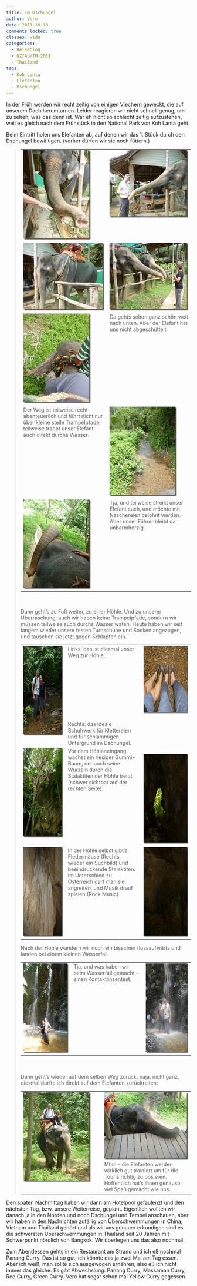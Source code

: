 ```yaml
---
title: Im Dschungel
author: Vero
date: 2011-10-10
comments_locked: true
classes: wide
categories:
  - Reiseblog
  - NZ/AU/TH-2011
  - Thailand
tags:
  - Koh Lanta
  - Elefanten
  - Dschungel
---
```


<p>In der Früh werden wir recht zeitig von einigen Viechern geweckt, die auf unserem Dach herumturnen. Leider reagieren wir nicht schnell genug, um zu sehen, was das denn ist. War eh nicht so schlecht zeitig aufzustehen, weil es gleich nach dem Frühstück in den National Park von Koh Lanta geht. </p>  <div>Beim Eintritt holen uns Elefanten ab, auf denen wir das 1. Stück durch den Dschungel bewältigen. (vorher dürfen wir sie noch füttern.)</div>  <blockquote>   <table border="0" cellspacing="0" cellpadding="2" width="497"><tbody>       <tr>         <td valign="top" width="252"><a href="/assets/images/2011/10/P1000091.jpg"><img src="/assets/images/2011/10/P1000091_thumb.jpg" width="184" height="244" alt="P1000091" border="0" /></a></td>          <td valign="top" width="243"><a href="/assets/images/2011/10/P1000094.jpg"><img src="/assets/images/2011/10/P1000094_thumb.jpg" width="244" height="184" alt="P1000094" border="0" /></a></td>       </tr>        <tr>         <td valign="top" width="252"><a href="/assets/images/2011/10/P1000095.jpg"><img src="/assets/images/2011/10/P1000095_thumb.jpg" width="244" height="184" alt="P1000095" border="0" /></a></td>          <td valign="top" width="243"><a href="/assets/images/2011/10/P1000099.jpg"><img src="/assets/images/2011/10/P1000099_thumb.jpg" width="244" height="184" alt="P1000099" border="0" /></a></td>       </tr>        <tr>         <td valign="top" width="252"><a href="/assets/images/2011/10/P1000103.jpg"><img src="/assets/images/2011/10/P1000103_thumb.jpg" width="184" height="244" alt="P1000103" border="0" /></a></td>          <td valign="top" width="243">Da gehts schon ganz schön weit nach unten. Aber der Elefant hat uns nicht abgeschüttelt.</td>       </tr>        <tr>         <td valign="top" width="252">Der Weg ist teilweise recht abenteuerlich und führt nicht nur über kleine steile Trampelpfade, teilweise trappt unser Elefant auch direkt durchs Wasser. </td>          <td valign="top" width="243"><a href="/assets/images/2011/10/P1000110.jpg"><img src="/assets/images/2011/10/P1000110_thumb.jpg" width="184" height="244" alt="P1000110" border="0" /></a></td>       </tr>        <tr>         <td valign="top" width="252"><a href="/assets/images/2011/10/P1000116.jpg"><img src="/assets/images/2011/10/P1000116_thumb.jpg" width="184" height="244" alt="P1000116" border="0" /></a></td>          <td valign="top" width="243">Tja, und teilweise streikt unser Elefant auch, und möchte mit Naschereien belohnt werden. Aber unser Führer bleibt da unbarmherzig.</td>       </tr>     </tbody></table>    <p>&#160;</p>    <p>Dann geht’s zu Fuß weiter, zu einer Höhle. Und zu unserer Überraschung: auch wir haben keine Trampelpfade, sondern wir müssen teilweise auch durchs Wasser waten. Heute haben wir seit langem wieder unsere festen Turnschuhe und Socken angezogen, und tauschen sie jetzt gegen Schlapfen ein.</p>    <table border="0" cellspacing="0" cellpadding="2" width="601"><tbody>       <tr>         <td valign="top" width="185"><a href="/assets/images/2011/10/P1000130.jpg"><img src="/assets/images/2011/10/P1000130_thumb.jpg" width="184" height="244" alt="P1000130" border="0" /></a></td>          <td valign="top" width="253">Links: das ist diesmal unser Weg zur Höhle.           <br />            <br />            <br />            <br />            <br />            <br />            <br />            <br />            <br />            <br />            <br />Rechts: das ideale Schuhwerk für Klettereien und für schlammigen Untergrund im Dschungel. </td>          <td valign="top" width="161"><a href="/assets/images/2011/10/P1000152.jpg"><img src="/assets/images/2011/10/P1000152_thumb.jpg" width="244" height="184" alt="P1000152" border="0" /></a></td>       </tr>        <tr>         <td valign="top" width="185"><a href="/assets/images/2011/10/P1000132.jpg"><img src="/assets/images/2011/10/P1000132_thumb.jpg" width="184" height="244" alt="P1000132" border="0" /></a></td>          <td valign="top" width="253">Vor dem Höhleneingang wächst ein riesiger Gummi-Baum, der auch seine Wurzeln durch die Stalaktiten der Höhle treibt (schwer sichtbar auf der rechten Seite).&#160; </td>          <td valign="top" width="210">           <br /><a href="/assets/images/2011/10/P1000137.jpg"><img src="/assets/images/2011/10/P1000137_thumb.jpg" width="184" height="244" alt="P1000137" border="0" /></a></td>       </tr>        <tr>         <td valign="top" width="185"><a href="/assets/images/2011/10/P1000141.jpg"><img src="/assets/images/2011/10/P1000141_thumb.jpg" width="184" height="244" alt="P1000141" border="0" /></a></td>          <td valign="top" width="253">In der Höhle selbst gibt’s Fledermäuse (Rechts, wieder ein Suchbild) und beeindruckende Stalaktiten. Im Unterschied zu Österreich darf man sie angreifen, und Musik drauf spielen (Rock Music)</td>          <td valign="top" width="210"><a href="/assets/images/2011/10/P1000134.jpg"><img src="/assets/images/2011/10/P1000134_thumb.jpg" width="184" height="244" alt="P1000134" border="0" /></a></td>       </tr>     </tbody></table>    <p>Nach der Höhle wandern wir noch ein bisschen flussaufwärts und landen bei einem kleinen Wasserfall.     <br />      <table border="0" cellspacing="0" cellpadding="2" width="612"><tbody>         <tr>           <td valign="top" width="199"><a href="/assets/images/2011/10/P1000146.jpg"><img src="/assets/images/2011/10/P1000146_thumb.jpg" width="184" height="244" alt="P1000146" border="0" /></a></td>            <td valign="top" width="224">Tja, und was haben wir beim Wasserfall gemacht – einen Kontaktlinsentest.</td>            <td valign="top" width="187"><a href="/assets/images/2011/10/P1000150.jpg"><img src="/assets/images/2011/10/P1000150_thumb.jpg" width="184" height="244" alt="P1000150" border="0" /></a></td>         </tr>       </tbody></table>      <br />      <br />Dann geht’s wieder auf dem selben Weg zurück, naja, nicht ganz, diesmal durfte ich direkt auf dem Elefanten zurückreiten:</p>    <table border="0" cellspacing="0" cellpadding="2" width="600"><tbody>       <tr>         <td valign="top" width="300"><a href="/assets/images/2011/10/P1000162.jpg"><img src="/assets/images/2011/10/P1000162_thumb.jpg" width="184" height="244" alt="P1000162" border="0" /></a></td>          <td valign="top" width="300"><a href="/assets/images/2011/10/P1000166.jpg"><img src="/assets/images/2011/10/P1000166_thumb.jpg" width="244" height="184" alt="P1000166" border="0" /></a>            <br />Mhm – die Elefanten werden wirklich gut trainiert um für die Touris richtig zu posieren. Hoffentlich hat’s ihnen genauso viel Spaß gemacht wie uns.</td>       </tr>     </tbody></table> </blockquote>  <p>Den späten Nachmittag haben wir dann am Hotelpool gefaulenzt und den nächsten Tag, bzw. unsere Weiterreise, geplant. Eigentlich wollten wir danach ja in den Norden und noch Dschungel und Tempel anschauen, aber wir haben in den Nachrichten zufällig von Überschwemmungen in China, Vietnam und Thailand gehört und als wir uns genauer erkundigen sind es die schwersten Überschwemmungen in Thailand seit 20 Jahren mit Schwerpunkt nördlich von Bangkok. Wir überlegen uns das also nochmal.</p>  <p>Zum Abendessen gehts in ein Restaurant am Strand und ich eß nochmal Panang Curry. Das ist so gut, ich könnte das ja zwei Mal am Tag essen. Aber ich weiß, man sollte sich ausgewogen ernähren, also eß ich nicht immer das gleiche. Es gibt Abwechslung: Panang Curry, Massaman Curry, Red Curry, Green Curry. Vero hat sogar schon mal Yellow Curry gegessen.</p>
